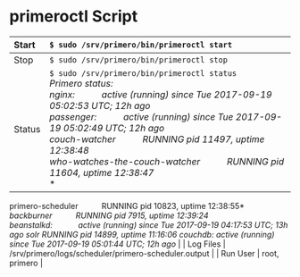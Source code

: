 # primeroctl Script


| Start | `$ sudo /srv/primero/bin/primeroctl start` |
| :--- | :--- |
| Stop | `$ sudo /srv/primero/bin/primeroctl stop` |
| Status | `$ sudo /srv/primero/bin/primeroctl status`<br>*Primero status:*<br>*nginx:&emsp;&emsp;&emsp;active (running) since Tue 2017-09-19 05:02:53 UTC; 12h ago*<br>*passenger:&emsp;&emsp;&emsp;active (running) since Tue 2017-09-19 05:02:49 UTC; 12h ago*<br>*couch-watcher&emsp;&emsp;&emsp;RUNNING   pid 11497, uptime 12:38:48*<br>*who-watches-the-couch-watcher&emsp;&emsp;&emsp;RUNNING   pid 11604, uptime 12:38:47*<br>*
primero-scheduler&emsp;&emsp;&emsp;RUNNING   pid 10823, uptime 12:38:55*<br>*backburner&emsp;&emsp;&emsp;RUNNING   pid 7915, uptime 12:39:24*<br>*beanstalkd:&emsp;&emsp;&emsp;               active (running) since Tue 2017-09-19 04:17:53 UTC; 13h ago
solr                             RUNNING   pid 14899, uptime 11:16:06
couchdb:                   active (running) since Tue 2017-09-19 05:01:44 UTC; 12h ago* |
| Log Files | /srv/primero/logs/scheduler/primero-scheduler.output |
| Run User | root, primero |

